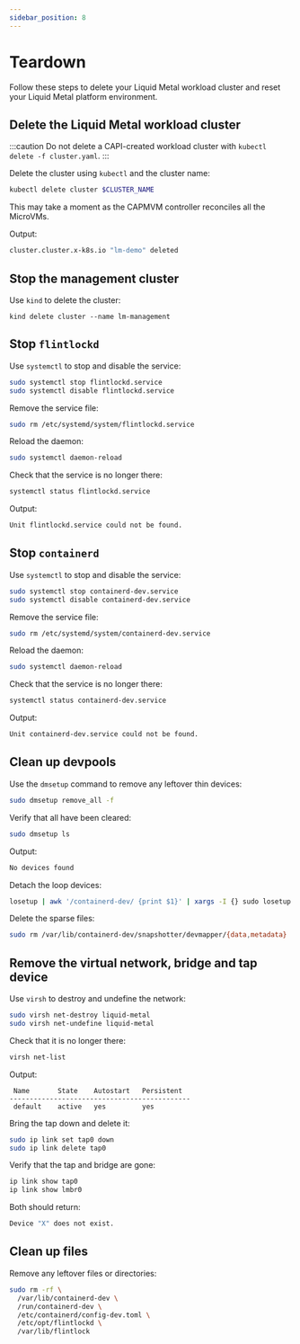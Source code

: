 ```yaml
---
sidebar_position: 8
---
```


# Teardown

Follow these steps to delete your Liquid Metal workload cluster and reset your
Liquid Metal platform environment.

## Delete the Liquid Metal workload cluster

:::caution
Do not delete a CAPI-created workload cluster with `kubectl delete -f cluster.yaml`.
:::

Delete the cluster using `kubectl` and the cluster name:

```bash
kubectl delete cluster $CLUSTER_NAME
```

This may take a moment as the CAPMVM controller reconciles all the MicroVMs.

Output:
```bash
cluster.cluster.x-k8s.io "lm-demo" deleted
```

## Stop the management cluster

Use `kind` to delete the cluster:

```
kind delete cluster --name lm-management
```

## Stop `flintlockd`

Use `systemctl` to stop and disable the service:

```bash
sudo systemctl stop flintlockd.service
sudo systemctl disable flintlockd.service
```

Remove the service file:

```bash
sudo rm /etc/systemd/system/flintlockd.service
```

Reload the daemon:

```bash
sudo systemctl daemon-reload
```

Check that the service is no longer there:

```bash
systemctl status flintlockd.service
```

Output:

```bash
Unit flintlockd.service could not be found.
```

## Stop `containerd`

Use `systemctl` to stop and disable the service:

```bash
sudo systemctl stop containerd-dev.service
sudo systemctl disable containerd-dev.service
```

Remove the service file:

```bash
sudo rm /etc/systemd/system/containerd-dev.service
```

Reload the daemon:

```bash
sudo systemctl daemon-reload
```

Check that the service is no longer there:

```bash
systemctl status containerd-dev.service
```

Output:

```bash
Unit containerd-dev.service could not be found.
```

## Clean up devpools

Use the `dmsetup` command to remove any leftover thin devices:

```bash
sudo dmsetup remove_all -f
```

Verify that all have been cleared:

```bash
sudo dmsetup ls
```

Output:

```bash
No devices found
```

Detach the loop devices:

```bash
losetup | awk '/containerd-dev/ {print $1}' | xargs -I {} sudo losetup -d {}
```

Delete the sparse files:

```bash
sudo rm /var/lib/containerd-dev/snapshotter/devmapper/{data,metadata}
```

## Remove the virtual network, bridge and tap device

Use `virsh` to destroy and undefine the network:

```bash
sudo virsh net-destroy liquid-metal
sudo virsh net-undefine liquid-metal
```

Check that it is no longer there:

```bash
virsh net-list
```

Output:

```
 Name       State    Autostart   Persistent
---------------------------------------------
 default    active   yes         yes
```

Bring the tap down and delete it:

```bash
sudo ip link set tap0 down
sudo ip link delete tap0
```

Verify that the tap and bridge are gone:

```bash
ip link show tap0
ip link show lmbr0
```

Both should return:

```bash
Device "X" does not exist.
```

## Clean up files

Remove any leftover files or directories:

```bash
sudo rm -rf \
  /var/lib/containerd-dev \
  /run/containerd-dev \
  /etc/containerd/config-dev.toml \
  /etc/opt/flintlockd \
  /var/lib/flintlock
```
